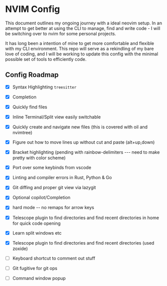 # NVIM Config

This document outlines my ongoing journey with a ideal neovim setup. 
In an attempt to get better at using the CLI to manage, find and write code - 
I will be switching over to nvim for some personal projects.

It has long been a intention of mine to get more comfortable and flexible with my CLI environment. 
This repo will serve as a rekindling of my bare love of coding, and I will be working to update this config with the minimal possible set of tools to efficiently code.

## Config Roadmap

- [x] Syntax Highlighting `treesitter`
- [x] Completion
- [x] Quickly find files
- [x] Inline Terminal/Split view easily switchable
- [x] Quickly create and navigate new files (this is covered with oil and nvimtree)
- [x] Figure out how to move lines up without cut and paste (alt+up,down)
- [x] Bracket highlighting (pending with rainbow-delimiters --- need to make pretty with color scheme)
- [x] Port over some keybinds from vscode
- [x] Linting and compiler errors in Rust, Python & Go
- [x] Git diffing and proper git view via lazygit
- [x] Optional copilot/Completion
- [x] hard mode -- no remaps for arrow keys
- [x] Telescope plugin to find directories and find recent directories in home for quick code opening
- [x] Learn split windows etc
- [x] Telescope plugin to find directories and find recent directories (used zoxide)
- [ ] Keyboard shortcut to comment out stuff
- [ ] Git fugitive for git ops
- [ ] Command window popup

